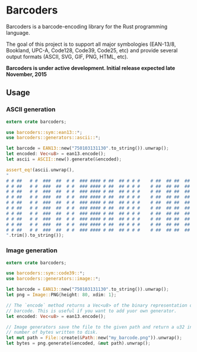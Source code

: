 # Barcoders

Barcoders is a barcode-encoding library for the Rust programming language.

The goal of this project is to support all major symbologies (EAN-13/8, Bookland, UPC-A, Code128, Code39, Code25, etc) and provide several output formats (ASCII, SVG, GIF, PNG, HTML, etc).

**Barcoders is under active development. Initial release expected late November, 2015**

## Usage

### ASCII generation
```rust
extern crate barcoders;

use barcoders::sym::ean13::*;
use barcoders::generators::ascii::*;

let barcode = EAN13::new("750103131130".to_string()).unwrap();
let encoded: Vec<u8> = ean13.encode();
let ascii = ASCII::new().generate(&encoded);

assert_eq!(ascii.unwrap(),
"
# # ##   # #  ###  ##  # #  ### #### # ##  ## # # #    # ##  ## ##  ## #    # ###  # ### #  # #
# # ##   # #  ###  ##  # #  ### #### # ##  ## # # #    # ##  ## ##  ## #    # ###  # ### #  # #
# # ##   # #  ###  ##  # #  ### #### # ##  ## # # #    # ##  ## ##  ## #    # ###  # ### #  # #
# # ##   # #  ###  ##  # #  ### #### # ##  ## # # #    # ##  ## ##  ## #    # ###  # ### #  # #
# # ##   # #  ###  ##  # #  ### #### # ##  ## # # #    # ##  ## ##  ## #    # ###  # ### #  # #
# # ##   # #  ###  ##  # #  ### #### # ##  ## # # #    # ##  ## ##  ## #    # ###  # ### #  # #
# # ##   # #  ###  ##  # #  ### #### # ##  ## # # #    # ##  ## ##  ## #    # ###  # ### #  # #
# # ##   # #  ###  ##  # #  ### #### # ##  ## # # #    # ##  ## ##  ## #    # ###  # ### #  # #
# # ##   # #  ###  ##  # #  ### #### # ##  ## # # #    # ##  ## ##  ## #    # ###  # ### #  # #
# # ##   # #  ###  ##  # #  ### #### # ##  ## # # #    # ##  ## ##  ## #    # ###  # ### #  # #
".trim().to_string());
```

### Image generation
```rust
extern crate barcoders;

use barcoders::sym::code39::*;
use barcoders::generators::image::*;

let barcode = EAN13::new("750103131130".to_string()).unwrap();
let png = Image::PNG{height: 80, xdim: 1};

// The `encode` method returns a Vec<u8> of the binary representation of the generated
// barcode. This is useful if you want to add yuor own generator.
let encoded: Vec<u8> = ean13.encode();

// Image generators save the file to the given path and return a u32 indicating the 
// number of bytes written to disk.
let mut path = File::create(&Path::new("my_barcode.png")).unwrap();
let bytes = png.generate(&encoded, &mut path).unwrap();
```
